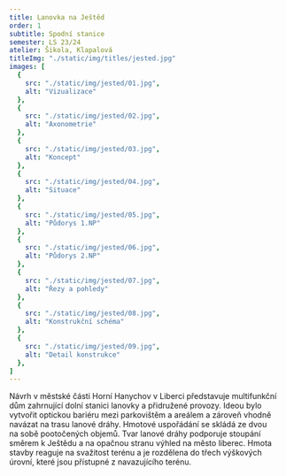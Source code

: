 ```yaml
---
title: Lanovka na Ještěd
order: 1
subtitle: Spodní stanice
semester: LS 23/24
atelier: Šikola, Klapalová
titleImg: "./static/img/titles/jested.jpg"
images: [
  {
    src: "./static/img/jested/01.jpg",
    alt: "Vizualizace"
  },
  {
    src: "./static/img/jested/02.jpg",
    alt: "Axonometrie"
  },
  {
    src: "./static/img/jested/03.jpg",
    alt: "Koncept"
  },
  {
    src: "./static/img/jested/04.jpg",
    alt: "Situace"
  },
  {
    src: "./static/img/jested/05.jpg",
    alt: "Půdorys 1.NP"
  },
  {
    src: "./static/img/jested/06.jpg",
    alt: "Půdorys 2.NP"
  },
  {
    src: "./static/img/jested/07.jpg",
    alt: "Řezy a pohledy"
  },
  {
    src: "./static/img/jested/08.jpg",
    alt: "Konstrukční schéma"
  },
  {
    src: "./static/img/jested/09.jpg",
    alt: "Detail konstrukce"
  },
]
---
```

Návrh v městské části Horní Hanychov v Liberci představuje multifunkční dům zahrnující dolní stanici lanovky a přidružené provozy. Ideou bylo vytvořit optickou bariéru mezi parkovištěm a areálem a zároveň vhodně navázat na trasu lanové dráhy. Hmotové uspořádání se skládá ze dvou na sobě pootočených objemů. Tvar lanové dráhy podporuje stoupání směrem k Ještědu a na opačnou stranu výhled na město liberec. Hmota stavby reaguje na svažitost terénu a je rozdělena do třech výškových úrovní, které jsou přístupné z navazujícího terénu.

